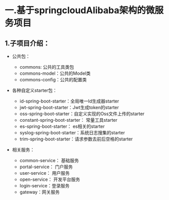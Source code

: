 # 一.基于springcloudAlibaba架构的微服务项目
## 1.子项目介绍：

  - 公共包：
    - commons: 公共的工具类包
    - commons-model：公共的Model类
    - commons-config：公共的配置类

  - 各种自定义starter包：
    - id-spring-boot-starter：全局唯一Id生成器starter
    - jwt-spring-boot-starter：Jwt生成token的starter
    - oss-spring-boot-starter：自定义实现的Oss文件上传的starter
    - constant-spring-boot-starter： 常量工具starter
    - es-spring-boot-starter： es相关的starter
    - syslog-spring-boot-starter：系统日志搜集的starter
    - trim-spring-boot-starter：请求参数去前后空格的starter
      
  - 相关服务：
    - common-service： 基础服务
    - portal-service： 门户服务
    - user-service： 用户服务
    - open-service：  开发平台服务
    - login-service：登录服务
    - gateway：网关服务
